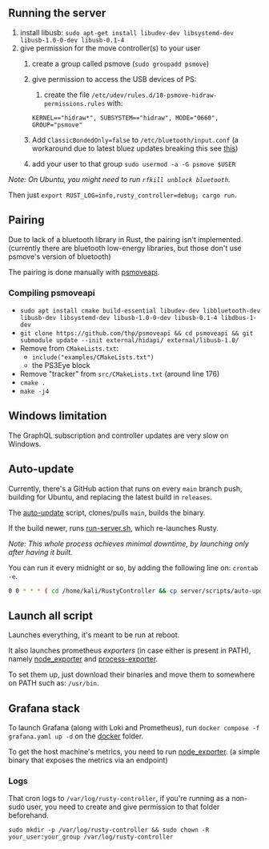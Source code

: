 ## Running the server

1. install libusb: `sudo apt-get install libudev-dev libsystemd-dev libusb-1.0-0-dev libusb-0.1-4`
2. give permission for the move controller(s) to your user
    1. create a group called psmove (`sudo groupadd psmove`)
    2. give permission to access the USB devices of PS:
       1. create the file
       `/etc/udev/rules.d/10-psmove-hidraw-permissions.rules` with:
        
        `KERNEL=="hidraw*", SUBSYSTEM=="hidraw", MODE="0660", GROUP="psmove"`
    3. Add `ClassicBondedOnly=false` to `/etc/bluetooth/input.conf` (a workaround due to latest bluez updates breaking this see [this](https://github.com/thp/psmoveapi/issues/489))
    4. add your user to that group `sudo usermod -a -G psmove $USER`

*Note: On Ubuntu, you might need to run `rfkill unblock bluetooth`.*

Then just `export RUST_LOG=info,rusty_controller=debug; cargo run`.

## Pairing

Due to lack of a bluetooth library in Rust, the pairing isn't implemented. (currently there are bluetooth low-energy
libraries, but those don't use psmove's version of bluetooth)

The pairing is done manually with [psmoveapi](https://github.com/thp/psmoveapi).

### Compiling psmoveapi

- `sudo apt install cmake build-essential libudev-dev libbluetooth-dev libusb-dev libsystemd-dev libusb-1.0-0-dev libusb-0.1-4 libdbus-1-dev`
- `git clone https://github.com/thp/psmoveapi && cd psmoveapi && git submodule update --init external/hidapi/ external/libusb-1.0/`
- Remove from `CMakeLists.txt`:
  - `include("examples/CMakeLists.txt")`
  - the PS3Eye block
- Remove "tracker" from `src/CMakeLists.txt` (around line 176)
- `cmake .`
- `make -j4`

## Windows limitation

The GraphQL subscription and controller updates are very slow on Windows.

## Auto-update

Currently, there's a GitHub action that runs on every `main` branch push, building for Ubuntu, and replacing the latest
build in `releases`.

The [auto-update](scripts/auto-update.sh) script, clones/pulls `main`, builds the binary.

If the build newer, runs [run-server.sh](scripts/run-server.sh), which re-launches Rusty.

_Note: This whole process achieves minimal downtime, by launching only after having it built._

You can run it every midnight or so, by adding the following line on: `crontab -e`.

```bash
0 0 * * * ( cd /home/kali/RustyController && cp server/scripts/auto-update.sh /tmp/rusty-auto-update.sh && bash /tmp/rusty-auto-update.sh >> /var/log/rusty-controller/auto_update.log 2>&1 )
```

## Launch all script

Launches everything, it's meant to be run at reboot.

It also launches prometheus _exporters_ (in case either is present in PATH), namely [node_exporter](https://github.com/prometheus/node_exporter) and [process-exporter](https://github.com/ncabatoff/process-exporter).

To set them up, just download their binaries and move them to somewhere on PATH such as: `/usr/bin`.

## Grafana stack

To launch Grafana (along with Loki and Prometheus), run `docker compose -f grafana.yaml up -d` on the [docker](docker) folder.

To get the host machine's metrics, you need to run [node_exporter](https://github.com/prometheus/node_exporter). (a simple binary that exposes the metrics via an endpoint)

### Logs

That cron logs to `/var/log/rusty-controller`, if you're running as a non-sudo user, you need to create and give
permission to that folder
beforehand.

`sudo mkdir -p /var/log/rusty-controller && sudo chown -R your_user:your_group /var/log/rusty-controller`
